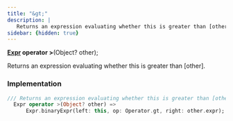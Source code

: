 ```yaml
---
title: "&gt;"
description: |
   Returns an expression evaluating whether this is greater than [other].
sidebar: {hidden: true}
---
```

<span class="dart-code"><strong>[Expr] operator ></strong>(<span class="nobr">Object? other</span>);</span>

 Returns an expression evaluating whether this is greater than [other].
### Implementation
```dart
/// Returns an expression evaluating whether this is greater than [other].
  Expr operator >(Object? other) =>
      Expr.binaryExpr(left: this, op: Operator.gt, right: other.expr);
```

[Expr]: /reference/classes/expr/